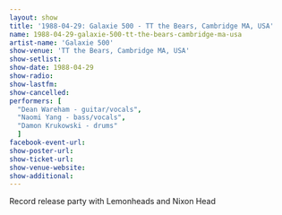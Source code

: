 ```yaml
---
layout: show
title: '1988-04-29: Galaxie 500 - TT the Bears, Cambridge MA, USA'
name: 1988-04-29-galaxie-500-tt-the-bears-cambridge-ma-usa
artist-name: 'Galaxie 500'
show-venue: 'TT the Bears, Cambridge MA, USA'
show-setlist: 
show-date: 1988-04-29
show-radio: 
show-lastfm: 
show-cancelled: 
performers: [
  "Dean Wareham - guitar/vocals",
  "Naomi Yang - bass/vocals",
  "Damon Krukowski - drums"
  ]
facebook-event-url: 
show-poster-url: 
show-ticket-url: 
show-venue-website: 
show-additional: 
---
```



Record release party with Lemonheads and Nixon Head